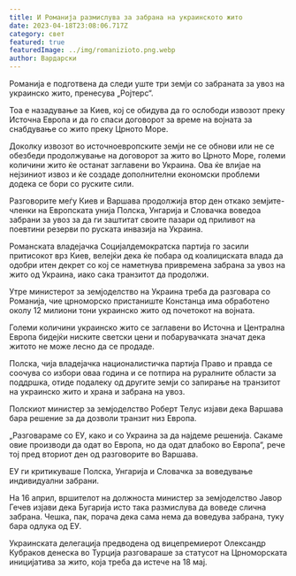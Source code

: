 ```yaml
---
title: И Романија размислува за забрана на украинското жито
date: 2023-04-18T23:08:06.717Z
category: свет
featured: true
featuredImage: ../img/romanizioto.png.webp
author: Вардарски
---
```


Романија е подготвена да следи уште три земји со забраната за увоз на украинско жито, пренесува „Ројтерс“.

Тоа е назадување за Киев, кој се обидува да го ослободи извозот преку Источна Европа и да го спаси договорот за време на војната за снабдување со жито преку Црното Море.

Доколку извозот во источноевропските земји не се обнови или не се обезбеди продолжување на договорот за жито во Црното Море, големи количини жито ќе останат заглавени во Украина. Ова ќе влијае на нејзиниот извоз и ќе создаде дополнителни економски проблеми додека се бори со руските сили.

Разговорите меѓу Киев и Варшава продолжија втор ден откако земјите-членки на Европската унија Полска, Унгарија и Словачка воведоа забрани за увоз за да ги заштитат своите пазари од приливот на поевтини резерви по руската инвазија на Украина.

Романската владејачка Социјалдемократска партија го засили притисокот врз Киев, велејќи дека ќе побара од коалициската влада да одобри итен декрет со кој се наметнува привремена забрана за увоз на жито од Украина, иако сака транзитот да продолжи.

Утре министерот за земјоделство на Украина треба да разговара со Романија, чие црноморско пристаниште Констанца има обработено околу 12 милиони тони украинско жито од почетокот на војната.

Големи количини украинско жито се заглавени во Источна и Централна Европа бидејќи ниските светски цени и побарувачката значат дека житото не може лесно да се продаде.

Полска, чија владејачка националистичка партија Право и правда се соочува со избори оваа година и се потпира на руралните области за поддршка, отиде подалеку од другите земји со запирање на транзитот на украинско жито и храна и забрана на увоз.

Полскиот министер за земјоделство Роберт Телус изјави дека Варшава бара решение за да дозволи транзит низ Европа.

„Разговараме со ЕУ, како и со Украина за да најдеме решенија. Сакаме овие производи да одат во Европа, но да одат длабоко во Европа“, рече тој пред вториот ден од разговорите во Варшава.

ЕУ ги критикуваше Полска, Унгарија и Словачка за воведување индивидуални забрани.

На 16 април, вршителот на должноста министер за земјоделство Јавор Гечев изјави дека Бугарија исто така размислува да воведе слична забрана. Чешка, пак, порача дека сама нема да воведува забрана, туку бара одлука од ЕУ.

Украинската делегација предводена од вицепремиерот Олександр Кубраков денеска во Турција разговараше за статусот на Црноморската иницијатива за жито, која треба да истече на 18 мај.
